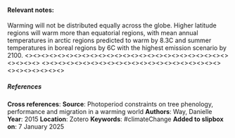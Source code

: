 #### **Relevant notes**:
Warming will not be distributed equally across the globe. Higher latitude regions will warm more than equatorial regions, with mean annual temperatures in arctic regions predicted to warm by 8.3C and summer temperatures in boreal regions by 6C with the highest emission scenario by 2100. 
<><><><><><><><><><><><><><><><><><><><><><><><><><><><><>
<><><><><><><><><><><><><><><><><><><><><><><><><><><><><>
##### References
**Cross references**: 
**Source**: Photoperiod constraints on tree phenology, performance and migration in a warming world
**Authors**: Way, Danielle
**Year**: 2015
**Location**: Zotero
**Keywords**: #climateChange 
**Added to slipbox on**: 7 January 2025